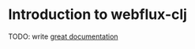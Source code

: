 # Introduction to webflux-clj

TODO: write [great documentation](http://jacobian.org/writing/what-to-write/)
